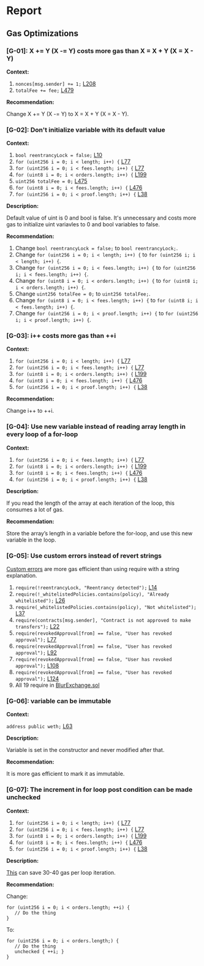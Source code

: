 # Report
## Gas Optimizations ## 

### [G-01]: X += Y (X -= Y) costs more gas than X = X + Y (X = X - Y)
**Context:** 

1. ``` nonces[msg.sender] += 1; ``` [L208](https://github.com/code-423n4/2022-10-blur/blob/main/contracts/BlurExchange.sol#L208)
2. ``` totalFee += fee; ``` [L479](https://github.com/code-423n4/2022-10-blur/blob/main/contracts/BlurExchange.sol#L479)

**Recommendation:**

Change X += Y (X -= Y) to X = X + Y (X = X - Y).

### [G-02]: Don't initialize variable with its default value
**Context:** 

1. ``` bool reentrancyLock = false; ``` [L10](https://github.com/code-423n4/2022-10-blur/blob/main/contracts/lib/ReentrancyGuarded.sol#L10)
2. ``` for (uint256 i = 0; i < length; i++) { ``` [L77](https://github.com/code-423n4/2022-10-blur/blob/main/contracts/PolicyManager.sol#L77)
3. ``` for (uint256 i = 0; i < fees.length; i++) { ``` [L77](https://github.com/code-423n4/2022-10-blur/blob/main/contracts/lib/EIP712.sol#L77)
4. ``` for (uint8 i = 0; i < orders.length; i++) { ``` [L199](https://github.com/code-423n4/2022-10-blur/blob/main/contracts/BlurExchange.sol#L199)
5. ``` uint256 totalFee = 0; ``` [L475](https://github.com/code-423n4/2022-10-blur/blob/main/contracts/BlurExchange.sol#L475)
6. ``` for (uint8 i = 0; i < fees.length; i++) { ``` [L476](https://github.com/code-423n4/2022-10-blur/blob/main/contracts/BlurExchange.sol#L476)
7. ``` for (uint256 i = 0; i < proof.length; i++) { ``` [L38](https://github.com/code-423n4/2022-10-blur/blob/main/contracts/lib/MerkleVerifier.sol#L38)

**Description:**

Default value of uint is 0 and bool is false. It's unnecessary and costs more gas to initialize uint variavles to 0 and bool variables to false.

**Recommendation:**

1. Change ``` bool reentrancyLock = false; ``` to ``` bool reentrancyLock; ```.
2. Change ``` for (uint256 i = 0; i < length; i++) { ``` to ``` for (uint256 i; i < length; i++) { ```. 
3. Change  ``` for (uint256 i = 0; i < fees.length; i++) { ``` to  ``` for (uint256 i; i < fees.length; i++) { ```.
4. Change ``` for (uint8 i = 0; i < orders.length; i++) { ``` to ``` for (uint8 i; i < orders.length; i++) { ```.
5. Change ``` uint256 totalFee = 0; ``` to ``` uint256 totalFee; ```.
6. Change  ``` for (uint8 i = 0; i < fees.length; i++) { ``` to  ``` for (uint8 i; i < fees.length; i++) { ```.
7. Change ``` for (uint256 i = 0; i < proof.length; i++) { ``` to ``` for (uint256 i; i < proof.length; i++) { ```.


### [G-03]: i++ costs more gas than ++i
**Context:**

1. ``` for (uint256 i = 0; i < length; i++) { ``` [L77](https://github.com/code-423n4/2022-10-blur/blob/main/contracts/PolicyManager.sol#L77)
2. ``` for (uint256 i = 0; i < fees.length; i++) { ``` [L77](https://github.com/code-423n4/2022-10-blur/blob/main/contracts/lib/EIP712.sol#L77)
3. ``` for (uint8 i = 0; i < orders.length; i++) { ``` [L199](https://github.com/code-423n4/2022-10-blur/blob/main/contracts/BlurExchange.sol#L199)
4. ``` for (uint8 i = 0; i < fees.length; i++) { ``` [L476](https://github.com/code-423n4/2022-10-blur/blob/main/contracts/BlurExchange.sol#L476)
5. ``` for (uint256 i = 0; i < proof.length; i++) { ``` [L38](https://github.com/code-423n4/2022-10-blur/blob/main/contracts/lib/MerkleVerifier.sol#L38)

**Recommendation:**

Change i++ to ++i.

### [G-04]: Use new variable instead of reading array length in every loop of a for-loop
**Context:**

1. ``` for (uint256 i = 0; i < fees.length; i++) { ``` [L77](https://github.com/code-423n4/2022-10-blur/blob/main/contracts/lib/EIP712.sol#L77)
2. ``` for (uint8 i = 0; i < orders.length; i++) { ``` [L199](https://github.com/code-423n4/2022-10-blur/blob/main/contracts/BlurExchange.sol#L199)
3. ``` for (uint8 i = 0; i < fees.length; i++) { ``` [L476](https://github.com/code-423n4/2022-10-blur/blob/main/contracts/BlurExchange.sol#L476)
4. ``` for (uint256 i = 0; i < proof.length; i++) { ``` [L38](https://github.com/code-423n4/2022-10-blur/blob/main/contracts/lib/MerkleVerifier.sol#L38)

**Description:**

If you read the length of the array at each iteration of the loop, this consumes a lot of gas.

**Recommendation:**

Store the array’s length in a variable before the for-loop, and use this new variable in the loop.


### [G-05]: Use custom errors instead of revert strings

[Custom errors](https://blog.soliditylang.org/2021/04/21/custom-errors/) are more gas efficient than using require with a string explanation.

1. ``` require(!reentrancyLock, "Reentrancy detected"); ``` [L14](https://github.com/code-423n4/2022-10-blur/blob/main/contracts/lib/ReentrancyGuarded.sol#L14)
2. ``` require(!_whitelistedPolicies.contains(policy), "Already whitelisted"); ``` [L26](https://github.com/code-423n4/2022-10-blur/blob/main/contracts/PolicyManager.sol#L26)
3. ``` require(_whitelistedPolicies.contains(policy), "Not whitelisted"); ``` [L37](https://github.com/code-423n4/2022-10-blur/blob/main/contracts/PolicyManager.sol#L37)
4. ``` require(contracts[msg.sender], "Contract is not approved to make transfers"); ``` [L22](https://github.com/code-423n4/2022-10-blur/blob/main/contracts/ExecutionDelegate.sol#L22)
5. ``` require(revokedApproval[from] == false, "User has revoked approval"); ``` [L77](https://github.com/code-423n4/2022-10-blur/blob/main/contracts/ExecutionDelegate.sol#L77)
6. ``` require(revokedApproval[from] == false, "User has revoked approval"); ``` [L92](https://github.com/code-423n4/2022-10-blur/blob/main/contracts/ExecutionDelegate.sol#L92)
7. ``` require(revokedApproval[from] == false, "User has revoked approval"); ``` [L108](https://github.com/code-423n4/2022-10-blur/blob/main/contracts/ExecutionDelegate.sol#L108)
8. ``` require(revokedApproval[from] == false, "User has revoked approval"); ``` [L124](https://github.com/code-423n4/2022-10-blur/blob/main/contracts/ExecutionDelegate.sol#L124)
9. All 19 require in [BlurExchange.sol](https://github.com/code-423n4/2022-10-blur/blob/main/contracts/BlurExchange.sol)

### [G-06]: variable can be immutable
**Context:**

``` address public weth; ``` [L63](https://github.com/code-423n4/2022-10-blur/blob/main/contracts/BlurExchange.sol#L63)

**Description:**

Variable is set in the constructor and never modified after that.

**Recommendation:**

It is more gas efficient to mark it as immutable.

### [G-07]: The increment in for loop post condition can be made unchecked
**Context:**

1. ``` for (uint256 i = 0; i < length; i++) { ``` [L77](https://github.com/code-423n4/2022-10-blur/blob/main/contracts/PolicyManager.sol#L77)
2. ``` for (uint256 i = 0; i < fees.length; i++) { ``` [L77](https://github.com/code-423n4/2022-10-blur/blob/main/contracts/lib/EIP712.sol#L77)
3. ``` for (uint8 i = 0; i < orders.length; i++) { ``` [L199](https://github.com/code-423n4/2022-10-blur/blob/main/contracts/BlurExchange.sol#L199)
4. ``` for (uint8 i = 0; i < fees.length; i++) { ``` [L476](https://github.com/code-423n4/2022-10-blur/blob/main/contracts/BlurExchange.sol#L476)
5. ``` for (uint256 i = 0; i < proof.length; i++) { ``` [L38](https://github.com/code-423n4/2022-10-blur/blob/main/contracts/lib/MerkleVerifier.sol#L38)

**Description:**

[This](https://gist.github.com/hrkrshnn/ee8fabd532058307229d65dcd5836ddc#the-increment-in-for-loop-post-condition-can-be-made-unchecked) can save 30-40 gas per loop iteration.

**Recommendation:**

Change:
```
for (uint256 i = 0; i < orders.length; ++i) {
   // Do the thing
}
```

To:
```
for (uint256 i = 0; i < orders.length;) {
   // Do the thing
   unchecked { ++i; }
}
```
